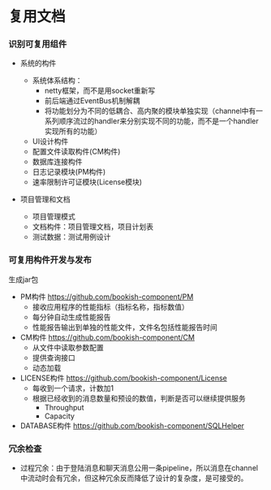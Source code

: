 # 复用文档

### 识别可复用组件
- 系统的构件
	- 系统体系结构：
		- netty框架，而不是用socket重新写   
		- 前后端通过EventBus机制解耦
		- 将功能划分为不同的低耦合、高内聚的模块单独实现（channel中有一系列顺序流过的handler来分别实现不同的功能，而不是一个handler实现所有的功能）
	- UI设计构件
	- 配置文件读取构件(CM构件)
	- 数据库连接构件
	- 日志记录模块(PM构件)
	- 速率限制许可证模块(License模块)
	 	
- 项目管理和文档 
	- 项目管理模式
	- 文档构件：项目管理文档，项目计划表
	- 测试数据：测试用例设计
	
### 可复用构件开发与发布
生成jar包
- PM构件 <https://github.com/bookish-component/PM>
	- 接收应用程序的性能指标（指标名称，指标数值）
	- 每分钟自动生成性能报告
	- 性能报告输出到单独的性能文件，文件名包括性能报告时间
- CM构件 <https://github.com/bookish-component/CM>
	- 从文件中读取参数配置
	- 提供查询接口
	- 动态加载
- LICENSE构件 <https://github.com/bookish-component/License>
	- 每收到一个请求，计数加1
	- 根据已经收到的消息数量和预设的数值，判断是否可以继续提供服务
		- Throughput
		- Capacity
- DATABASE构件 <https://github.com/bookish-component/SQLHelper>


### 冗余检查
- 过程冗余：由于登陆消息和聊天消息公用一条pipeline，所以消息在channel中流动时会有冗余，但这种冗余反而降低了设计的复杂度，是可接受的。
